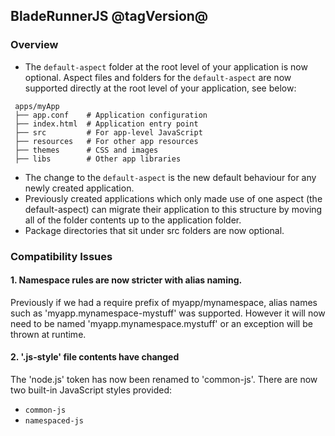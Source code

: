 ## BladeRunnerJS @tagVersion@

### Overview

- The `default-aspect` folder at the root level of your application is now optional. Aspect files and folders for the `default-aspect` are now supported directly at the root level of your application, see below:

```
 apps/myApp
 ├── app.conf    # Application configuration
 ├── index.html  # Application entry point
 ├── src         # For app-level JavaScript
 ├── resources   # For other app resources
 ├── themes      # CSS and images
 ├── libs        # Other app libraries
```

- The change to the `default-aspect` is the new default behaviour for any newly created application. 
- Previously created applications which only made use of one aspect (the default-aspect) can migrate their application to this structure by moving all of the folder contents up to the application folder. 
- Package directories that sit under src folders are now optional.

### Compatibility Issues

#### 1. Namespace rules are now stricter with alias naming.

Previously if we had a require prefix of myapp/mynamespace, alias names such as 'myapp.mynamespace-mystuff' was supported. However it 
will now need to be named 'myapp.mynamespace.mystuff' or an exception will be thrown at runtime.

#### 2. '.js-style' file contents have changed
The 'node.js' token has now been renamed to 'common-js'. There are now two built-in JavaScript styles provided:

  * `common-js`
  * `namespaced-js`